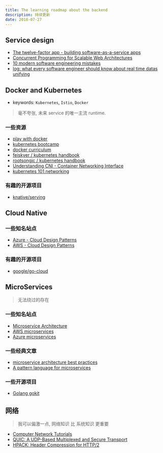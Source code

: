 ```yaml
---
title: The learning roadmap about the backend
description: 持续更新
date: 2018-07-27
---
```


## Service design

- [The twelve-factor app - building software-as-a-service apps](https://12factor.net)
- [Concurrent Programming for Scalable Web Architectures](http://berb.github.io/diploma-thesis/community/index.html)
- [10 modern software engineering mistakes](https://medium.com/@rdsubhas/10-modern-software-engineering-mistakes-bc67fbef4fc8)
- [log: what every software engineer should know about real time datas unifying](https://engineering.linkedin.com/distributed-systems/log-what-every-software-engineer-should-know-about-real-time-datas-unifying)

## Docker and Kubernetes

* keywords: `Kubernetes`, `Istio`, `Docker`

> 毫不夸张, 未来 service 的唯一主流 runtime.

### 一些资源

* [play with docker](https://training.play-with-docker.com)
* [kubernetes bootcamp](https://kubernetesbootcamp.github.io/kubernetes-bootcamp)
* [docker curriculum](https://docker-curriculum.com)
* [feiskyer / kubernetes handbook](https://github.com/feiskyer/kubernetes-handbook)
* [rootsongjc / kubernetes handbook](https://github.com/rootsongjc/kubernetes-handbook)
* [Understanding CNI - Container Networking Interface](http://www.dasblinkenlichten.com/understanding-cni-container-networking-interface)
* [kubernetes 101 networking](http://www.dasblinkenlichten.com/kubernetes-101-networking)

### 有趣的开源项目

* [knative/serving](https://github.com/knative/serving)

## Cloud Native

### 一些知名站点

* [Azure - Cloud Design Patterns](https://docs.microsoft.com/en-us/azure/architecture/patterns)
* [AWS - Cloud Design Patterns](http://en.clouddesignpattern.org/index.php/Main_Page)

### 有趣的开源项目

* [google/go-cloud](https://github.com/google/go-cloud)

## MicroServices

> 无法绕过的存在

### 一些知名站点

- [Microservice Architecture](http://microservices.io)
- [AWS microservices](https://aws.amazon.com/microservices)
- [Azure microservices](https://docs.microsoft.com/en-us/azure/architecture/guide/architecture-styles/microservices)

### 一些经典文章

- [microservice architecture best practices](https://codingsans.com/blog/microservice-architecture-best-practices)
- [A pattern language for microservices](http://microservices.io/patterns/index.html)

### 一些开源项目

- [Golang gokit](https://gokit.io)

## 网络

> 我可以偏激一点, 网络知识 比 系统知识 更重要

* [Computer Network Tutorials](https://www.geeksforgeeks.org/computer-network-tutorials)
* [QUIC: A UDP-Based Multiplexed and Secure Transport](https://datatracker.ietf.org/doc/draft-ietf-quic-transport)
* [HPACK: Header Compression for HTTP/2](https://httpwg.org/specs/rfc7541.html)

